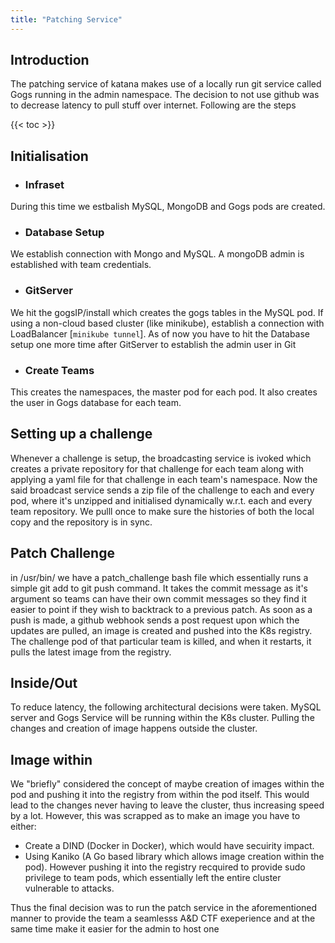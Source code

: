 ```yaml
---
title: "Patching Service"
---
```

  

## Introduction

  

The patching service of katana makes use of a locally run git service called Gogs running in the admin namespace. The decision to not use github was to decrease latency to pull stuff over internet. Following are the steps

  

{{<  toc  >}}

## Initialisation

- ### Infraset
During this time we estbalish MySQL, MongoDB and Gogs pods are created. 

- ### Database Setup
We establish connection with Mongo and MySQL. A mongoDB admin is established with team credentials. 

- ### GitServer
We hit the gogsIP/install which creates the gogs tables in the MySQL pod. If using a non-cloud based cluster (like minikube), establish a connection with LoadBalancer [```minikube tunnel```]. As of now you have to hit the Database setup one more time after GitServer to establish the admin user in Git 

- ### Create Teams
This creates the namespaces, the master pod for each pod. It also creates the user in Gogs database for each  team.

## Setting up a challenge

Whenever a challenge is setup, the broadcasting service is ivoked which creates a private repository for that challenge for each team along with applying a yaml file for that challenge in each team's namespace. Now the said broadcast service sends a zip file of the challenge to each and every pod, where it's unzipped and initialised dynamically w.r.t. each and every team repository. We pulll once to make sure the histories of both the local copy and the repository is in sync. 

## Patch Challenge
in /usr/bin/ we have a patch_challenge bash file which essentially runs a simple git add to git push command. It takes the commit message as it's argument so teams can have their own commit messages so they find it easier to point if they wish to backtrack to a previous patch. 
As soon as a push is made, a github webhook sends a post request upon which the updates are pulled, an image is created and pushed into the K8s registry. The challenge pod of that particular team is killed, and when it restarts, it pulls the latest image from the registry. 

## Inside/Out

To reduce latency, the following architectural decisions were taken. MySQL server and Gogs Service will be running within the K8s cluster. Pulling the changes and creation of image happens outside the cluster. 

## Image within

We "briefly" considered the concept of maybe creation of images within the pod and pushing it into the registry from within the pod itself. This would lead to the changes never having to leave the cluster, thus increasing speed by a lot. However, this was scrapped as to make an image you have to either: 

 - Create  a DIND (Docker in Docker), which would have secuirity impact. 
 - Using Kaniko (A Go based library which allows image creation within the pod). However pushing it into the registry recquired to provide sudo privilege to team pods, which essentially left the entire cluster vulnerable to attacks.
 
Thus the final decision was to run the patch service in the aforementioned manner to provide the team a seamlesss A&D  CTF exeperience and at the same time make it easier for the admin to host one
